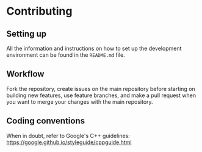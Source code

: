 # Contributing
## Setting up
All the information and instructions on how to set up the development environment can be found in the `README.md` file.

## Workflow
Fork the repository, create issues on the main repository before starting on building new features, use feature branches, and make a pull request when you want to merge your changes with the main repository.

## Coding conventions
When in doubt, refer to Google's C++ guidelines: https://google.github.io/styleguide/cppguide.html
